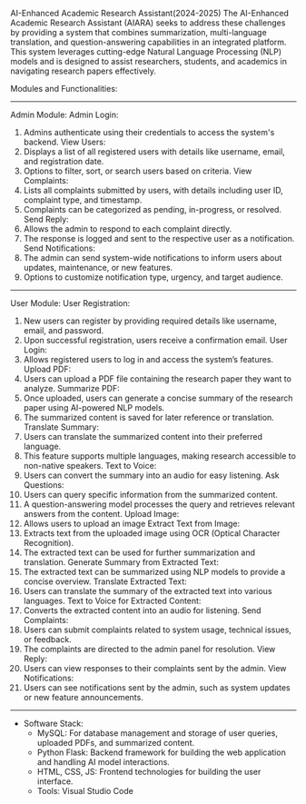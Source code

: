 AI-Enhanced Academic Research Assistant(2024-2025)
The AI-Enhanced Academic Research Assistant (AIARA) seeks to address these challenges by providing a system that combines summarization, multi-language translation, and question-answering capabilities in an integrated platform. This system leverages cutting-edge Natural Language Processing (NLP) models and is designed to assist researchers, students, and academics in navigating research papers effectively.

Modules and Functionalities:
________________________________________
Admin Module:
Admin Login:
1.	Admins authenticate using their credentials to access the system's backend.
View Users:
1.	Displays a list of all registered users with details like username, email, and registration date.
2.	Options to filter, sort, or search users based on criteria.
View Complaints:
1.	Lists all complaints submitted by users, with details including user ID, complaint type, and timestamp.
2.	Complaints can be categorized as pending, in-progress, or resolved.
Send Reply:
1.	Allows the admin to respond to each complaint directly.
2.	The response is logged and sent to the respective user as a notification.
Send Notifications:
1.	The admin can send system-wide notifications to inform users about updates, maintenance, or new features.
2.	Options to customize notification type, urgency, and target audience.
________________________________________
User Module:
User Registration:
1.	New users can register by providing required details like username, email, and password.
2.	Upon successful registration, users receive a confirmation email.
User Login:
1.	Allows registered users to log in and access the system’s features.
Upload PDF:
1.	Users can upload a PDF file containing the research paper they want to analyze.
Summarize PDF:
1.	Once uploaded, users can generate a concise summary of the research paper using AI-powered NLP models.
2.	The summarized content is saved for later reference or translation.
Translate Summary:
1.	Users can translate the summarized content into their preferred language.
2.	This feature supports multiple languages, making research accessible to non-native speakers.
Text to Voice:
1.	Users can convert the summary into an audio for easy listening.
Ask Questions:
1.	Users can query specific information from the summarized content.
2.	A question-answering model processes the query and retrieves relevant answers from the content.
Upload Image:
1.	Allows users to upload an image 
Extract Text from Image:
1.	Extracts text from the uploaded image using OCR (Optical Character Recognition).
2.	The extracted text can be used for further summarization and translation.
Generate Summary from Extracted Text:
1.	The extracted text can be summarized using NLP models to provide a concise overview.
Translate Extracted Text:
1.	Users can translate the summary of the extracted text into various languages.
Text to Voice for Extracted Content:
1.	Converts the  extracted content into an audio for listening.
Send Complaints:
1.	Users can submit complaints related to system usage, technical issues, or feedback.
2.	The complaints are directed to the admin panel for resolution.
View Reply:
1.	Users can view responses to their complaints sent by the admin.
View Notifications:
1.	Users can see notifications sent by the admin, such as system updates or new feature announcements.
________________________________________
- Software Stack:
  - MySQL: For database management and storage of user queries, uploaded PDFs, and summarized content.
  - Python Flask: Backend framework for building the web application and handling AI model interactions.
  - HTML, CSS, JS: Frontend technologies for building the user interface.
  - Tools: Visual Studio Code 

